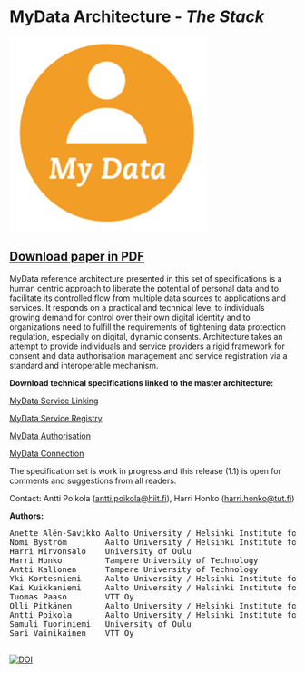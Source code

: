 # MyData Architecture - *The Stack*

![](images/mydata_logo.png)

## [Download paper in PDF](https://github.com/HIIT/mydata-stack/raw/master/stack.pdf)


MyData reference architecture presented in this set of specifications is a human centric approach to liberate the potential of personal data and to facilitate its controlled flow from multiple data sources to applications and services. It responds on a practical and technical level to individuals growing demand for control over their own digital identity and to organizations need to fulfill the requirements of tightening data protection regulation, especially on digital, dynamic consents. Architecture takes an attempt to provide individuals and service providers a rigid framework for consent and data authorisation management and service registration via a standard and interoperable mechanism.

**Download technical specifications linked to the master architecture:**

[MyData Service Linking](https://github.com/HIIT/mydata-stack/blob/master/MyData%20Service%20Linking%20Specification.pdf)

[MyData Service Registry](https://github.com/HIIT/mydata-stack/blob/master/MyData%20Service%20Registry%20Specification.pdf)

[MyData Authorisation](https://github.com/HIIT/mydata-stack/blob/master/MyData%20Authorisation%20Specification.pdf)

[MyData Connection](https://github.com/HIIT/mydata-stack/blob/master/MyData%20Data%20Connection%20Specification.pdf)


The specification set is work in progress and this release (1.1) is open for comments and suggestions from all readers.


Contact: Antti Poikola (antti.poikola@hiit.fi), Harri Honko (harri.honko@tut.fi)


**Authors:**
<pre>
Anette Alén-Savikko Aalto University / Helsinki Institute for Information Technology HIIT
Nomi Byström        Aalto University / Helsinki Institute for Information Technology HIIT
Harri Hirvonsalo    University of Oulu
Harri Honko         Tampere University of Technology
Antti Kallonen      Tampere University of Technology
Yki Kortesniemi     Aalto University / Helsinki Institute for Information Technology HIIT
Kai Kuikkaniemi     Aalto University / Helsinki Institute for Information Technology HIIT
Tuomas Paaso        VTT Oy
Olli Pitkänen		Aalto University / Helsinki Institute for Information Technology HIIT
Antti Poikola       Aalto University / Helsinki Institute for Information Technology HIIT
Samuli Tuoriniemi   University of Oulu
Sari Vainikainen    VTT Oy

</pre>



[![DOI](https://zenodo.org/badge/985/HIIT/mydata-stack.svg)](http://dx.doi.org/10.5281/zenodo.17628)
